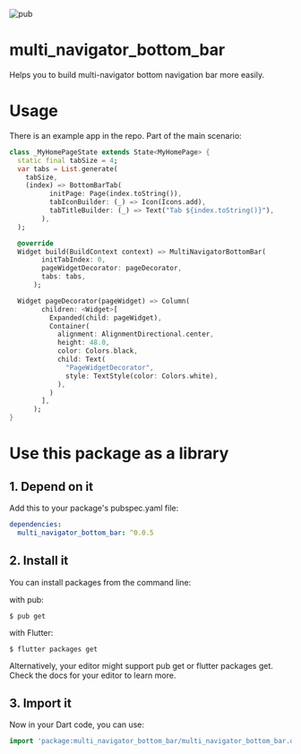![pub](https://img.shields.io/pub/v/multi_navigator_bottom_bar.svg)

# multi_navigator_bottom_bar

Helps you to build multi-navigator bottom navigation bar more easily.

# Usage

There is an example app in the repo. Part of the main scenario:
```dart
class _MyHomePageState extends State<MyHomePage> {
  static final tabSize = 4;
  var tabs = List.generate(
    tabSize,
    (index) => BottomBarTab(
          initPage: Page(index.toString()),
          tabIconBuilder: (_) => Icon(Icons.add),
          tabTitleBuilder: (_) => Text("Tab ${index.toString()}"),
        ),
  );

  @override
  Widget build(BuildContext context) => MultiNavigatorBottomBar(
        initTabIndex: 0,
        pageWidgetDecorator: pageDecorator,
        tabs: tabs,
      );

  Widget pageDecorator(pageWidget) => Column(
        children: <Widget>[
          Expanded(child: pageWidget),
          Container(
            alignment: AlignmentDirectional.center,
            height: 48.0,
            color: Colors.black,
            child: Text(
              "PageWidgetDecorator",
              style: TextStyle(color: Colors.white),
            ),
          )
        ],
      );
}
```

# Use this package as a library
## 1. Depend on it
Add this to your package's pubspec.yaml file:

```yaml
dependencies:
  multi_navigator_bottom_bar: ^0.0.5
```

## 2. Install it
You can install packages from the command line:

with pub:

```console
$ pub get
```
with Flutter:

```console
$ flutter packages get
```
Alternatively, your editor might support pub get or flutter packages get. Check the docs for your editor to learn more.

## 3. Import it
Now in your Dart code, you can use:

```dart
import 'package:multi_navigator_bottom_bar/multi_navigator_bottom_bar.dart';
```
